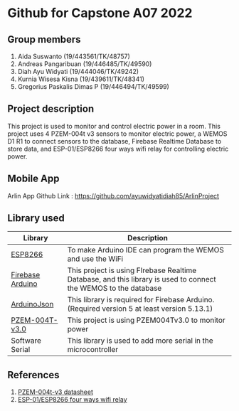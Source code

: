 Github for Capstone A07 2022
================

## Group members
1. Aida Suswanto                (19/443561/TK/48757)
2. Andreas Pangaribuan          (19/446485/TK/49590)
3. Diah Ayu Widyati             (19/444046/TK/49242)
4. Kurnia Wisesa Kisna          (19/439611/TK/48341)
5. Gregorius Paskalis Dimas P   (19/446494/TK/49599)

## Project description

This project is used to monitor and control electric power in a room. This project uses 4 PZEM-004t v3 sensors to monitor electric power, a WEMOS D1 R1 to connect sensors to the database, Firebase Realtime Database to store data, and ESP-01/ESP8266 four ways wifi relay for controlling electric power.

## Mobile App
Arlin App Github Link : https://github.com/ayuwidyatidiah85/ArlinProject

## Library used
| Library    | Description |
|------------|-------------|
| [ESP8266](https://github.com/esp8266/Arduino) | To make Arduino IDE can program the WEMOS and use the WiFi |
| [Firebase Arduino](https://github.com/FirebaseExtended/firebase-arduino) | This project is using FIrebase Realtime Database, and this library is used to connect the WEMOS to the database |
| [ArduinoJson](https://github.com/bblanchon/ArduinoJson) | This library is required for Firebase Arduino. (Required version 5 at least version 5.13.1) |
| [PZEM-004T-v3.0](https://github.com/mandulaj/PZEM-004T-v30) | This project is using PZEM004Tv3.0 to monitor power |
| Software Serial | This library is used to add more serial in the microcontroller |
## References
1. [PZEM-004t-v3 datasheet](https://github.com/vortigont/pzem-edl/blob/main/docs/PZEM-004T-V3.0-Datasheet-User-Manual.pdf)
2. [ESP-01/ESP8266 four ways wifi relay](http://www.chinalctech.com/cpzx/Programmer/428.html)
